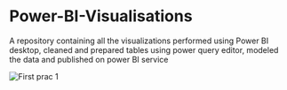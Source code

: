 # Power-BI-Visualisations
A repository containing all the visualizations performed using Power BI desktop, cleaned and prepared tables using power query editor, modeled the data and published on power BI service

![First prac 1](https://github.com/rittz1998/Power-BI-Visualisations/assets/103475842/53e4cf4f-f933-44cc-b646-46e2ae36d2ae)
